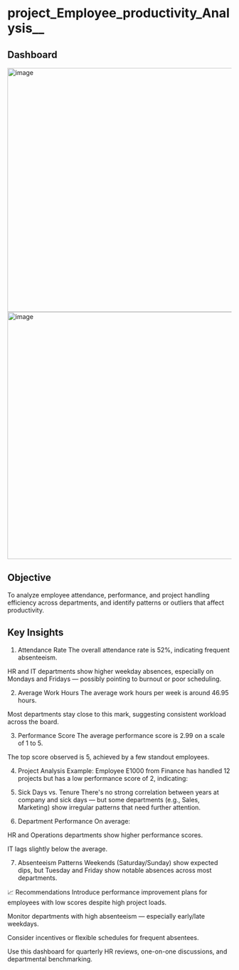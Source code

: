 # project_Employee_productivity_Analysis__

## Dashboard
<img width="1010" height="547" alt="image" src="https://github.com/user-attachments/assets/b1b6255b-2bef-4095-bddd-9dd28ce6e90b" />
<img width="1026" height="554" alt="image" src="https://github.com/user-attachments/assets/619d2e11-d282-45db-941d-8dc1f46b1c6d" />

## Objective
To analyze employee attendance, performance, and project handling efficiency across departments, and identify patterns or outliers that affect productivity.

## Key Insights
1. Attendance Rate
The overall attendance rate is 52%, indicating frequent absenteeism.

HR and IT departments show higher weekday absences, especially on Mondays and Fridays — possibly pointing to burnout or poor scheduling.

2. Average Work Hours
The average work hours per week is around 46.95 hours.

Most departments stay close to this mark, suggesting consistent workload across the board.

3. Performance Score
The average performance score is 2.99 on a scale of 1 to 5.

The top score observed is 5, achieved by a few standout employees.

4. Project Analysis
Example: Employee E1000 from Finance has handled 12 projects but has a low performance score of 2, indicating:

5. Sick Days vs. Tenure
There's no strong correlation between years at company and sick days — but some departments (e.g., Sales, Marketing) show irregular patterns that need further attention.

6. Department Performance
On average:

HR and Operations departments show higher performance scores.

IT lags slightly below the average.

7. Absenteeism Patterns
Weekends (Saturday/Sunday) show expected dips, but Tuesday and Friday show notable absences across most departments.

📈 Recommendations
Introduce performance improvement plans for employees with low scores despite high project loads.

Monitor departments with high absenteeism — especially early/late weekdays.

Consider incentives or flexible schedules for frequent absentees.

Use this dashboard for quarterly HR reviews, one-on-one discussions, and departmental benchmarking.
